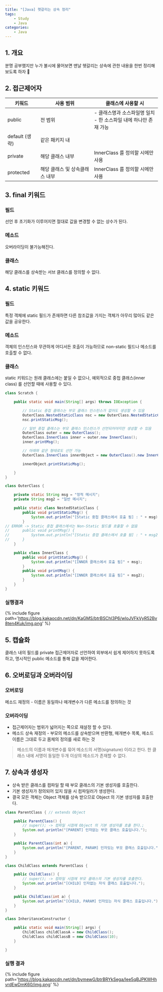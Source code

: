 ```yaml
---
title: "[Java] 헷갈리는 상속 정리"
tags: 
    - Study
    - Java
categories:
    - Java
---
```


## 1. 개요
분명 공부했지만 누가 불시에 물어보면 맨날 헷갈리는 상속에 관한 내용을 한번 정리해보도록 하자 🤣

## 2. 접근제어자

|키워드|사용 범위|클래스에 사용할 시|
|---|---|---|
|public|전 범위|- 클래스명과 소스파일명 일치 <br/>- 한 소스파일 내에 하나만 존재 가능|
|default (생략)|같은 패키지 내| |
|private|해당 클래스 내부|InnerClass 를 정의할 시에만 사용|
|protected|해당 클래스 및 상속클래스 내부|InnerClass 를 정의할 시에만 사용|


## 3. final 키워드
### 필드
선언 후 초기화가 이루어지면 절대로 값을 변경할 수 없는 상수가 된다.
### 메소드
오버라이딩이 불가능해진다.
### 클래스
해당 클래스를 상속받는 서브 클래스를 정의할 수 없다.

## 4. static 키워드
### 필드
특정 객체에 static 필드가 존재하면 다른 참조값을 가지는 객체가 아무리 많아도 같은 값을 공유한다.
### 메소드
객체의 인스턴스와 무관하게 어디서든 호출이 가능하므로 non-static 필드나 메소드를 호출할 수 없다.
### 클래스
static 키워드는 원래 클래스에는 붙일 수 없으나, 예외적으로 중첩 클래스(inner class) 를 선언할 때에 사용할 수 있다.
    
```java
class Scratch {

    public static void main(String[] args) throws IOException {

        // Static 중첩 클래스는 부모 클래스 인스턴스가 없어도 생성할 수 있음
        OuterClass.NestedStaticClass nsc = new OuterClass.NestedStaticClass();
        nsc.printStaticMsg();

        // 일반 중첩 클래스는 부모 클래스 인스턴스가 선언되어야지만 생성할 수 있음
        OuterClass outer = new OuterClass();
        OuterClass.InnerClass inner = outer.new InnerClass();
        inner.printMsg();

        // 아래와 같은 형태로도 선언 가능
        OuterClass.InnerClass innerObject = new OuterClass().new InnerClass();

        innerObject.printStaticMsg();

    }
}

class OuterClass {

    private static String msg = "정적 메시지";
    private String msg2 = "일반 메시지";

    public static class NestedStaticClass {
        public void printStaticMsg() {
            System.out.println("[Static 중첩 클래스에서 호출 됨] : " + msg);
        }
// ERROR -> Static 중첩 클래스에서는 Non-Static 필드를 호출할 수 없음
//      public void printMsg() {
//          System.out.println("[Static 중첩 클래스에서 호출 됨] : " + msg2);
//      }
    }

    public class InnerClass {
        public void printStaticMsg() {
            System.out.println("[INNER 클래스에서 호출 됨]" + msg);
        }
        public void printMsg() {
            System.out.println("[INNER 클래스에서 호출 됨]" + msg2);
        }
    }
}
```

### 실행결과
{% include figure path='https://blog.kakaocdn.net/dn/KaGMS/btrBSChl3P6/wloJVFkVyR52Bv8ten4Kuk/img.png' %}

## 5. 캡슐화
클래스 내의 필드를 private 접근제어자로 선언하여 외부에서 쉽게 제어하지 못하도록 하고, 명시적인 public 메소드를 통해 값을 제어한다.

## 6. 오버로딩과 오버라이딩
### 오버로딩
메소드 재정의 - 이름은 동일하나 매개변수가 다른 메소드를 정의하는 것

### 오버라이딩
- 접근제어자는 범위가 넓어지는 쪽으로 재설정 할 수 있다.
- 메소드 상속 재정의 - 부모의 메소드를 상속받으며 반환형, 매개변수 목록, 메소드 이름은 그대로 두고 몸체의 정의를 새로 하는 것

> 메소드의 이름과 매개변수를 묶어 메소드의 서명(signature) 이라고 한다. 한 클래스 내에 서명이 동일한 두개 이상의 메소드가 존재할 수 없다.

## 7. 상속과 생성자
- 상속 받은 클래스를 컴파일 할 때 부모 클래스의 기본 생성자를 호출한다.
- 기본 생성자가 정의되어 있지 않을 시 컴파일러가 생성한다.
- 결국 모든 객체는 Object 객체를 상속 받으므로 Object 의 기본 생성자를 호출한다.

```java
class ParentClass { // extends Object

    public ParentClass() {
        // super(); -> 컴파일 시점에 Object 의 기본 생성자를 호출 한다.;
        System.out.println("[PARENT] 인자없는 부모 클래스 호출입니다.");
    }

    public ParentClass(int a) {
        System.out.println("[PARENT, PARAM] 인자있는 부모 클래스 호출입니다.");
    }
}

class ChildClass extends ParentClass {

    public ChildClass() {
        // super(); -> 컴파일 시점에 부모 클래스의 기본 생성자를 호출한다.
        System.out.println("[CHILD] 인자없는 자식 클래스 호출입니다.");
    }

    public ChildClass(int a) {
        System.out.println("[CHILD, PARAM] 인자있는 자식 클래스 호출입니다.");
    }
}

class InheritanceConstructor {

    public static void main(String[] args) {
        ChildClass childClassA = new ChildClass();
        ChildClass childClassB = new ChildClass(10);
    }

}
```

### 실행 결과
{% include figure path='https://blog.kakaocdn.net/dn/bymewG/btrBRYkSega/Iee5qBJPKWHhvrdEwDmK60/img.png' %}
